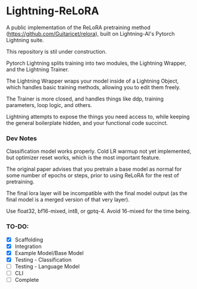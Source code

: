 # Lightning-ReLoRA
A public implementation of the ReLoRA pretraining method (https://github.com/Guitaricet/relora), built on Lightning-AI's Pytorch Lightning suite.

This repository is stil under construction.

Pytorch Lightning splits training into two modules, the Lightning Wrapper, and the Lightning Trainer.

The Lightning Wrapper wraps your model inside of a Lightning Object, which handles basic training methods, allowing you to edit them freely.

The Trainer is more closed, and handles things like ddp, training parameters, loop logic, and others.

Lightning attempts to expose the things you need access to, while keeping the general boilerplate hidden, and your functional code succinct.

### Dev Notes
Classification model works properly. Cold LR warmup not yet implemented, but optimizer reset works, which is the most important feature.

The original paper advises that you pretrain a base model as normal for some number of epochs or steps, prior to using ReLoRA for the rest of pretraining.

The final lora layer will be incompatible with the final model output (as the final model is a merged version of that very layer).

Use float32, bf16-mixed, int8, or gptq-4. Avoid 16-mixed for the time being.

### TO-DO:

- [x] Scaffolding
- [x] Integration
- [x] Example Model/Base Model
- [x] Testing - Classification
- [ ] Testing - Language Model
- [ ] CLI
- [ ] Complete
